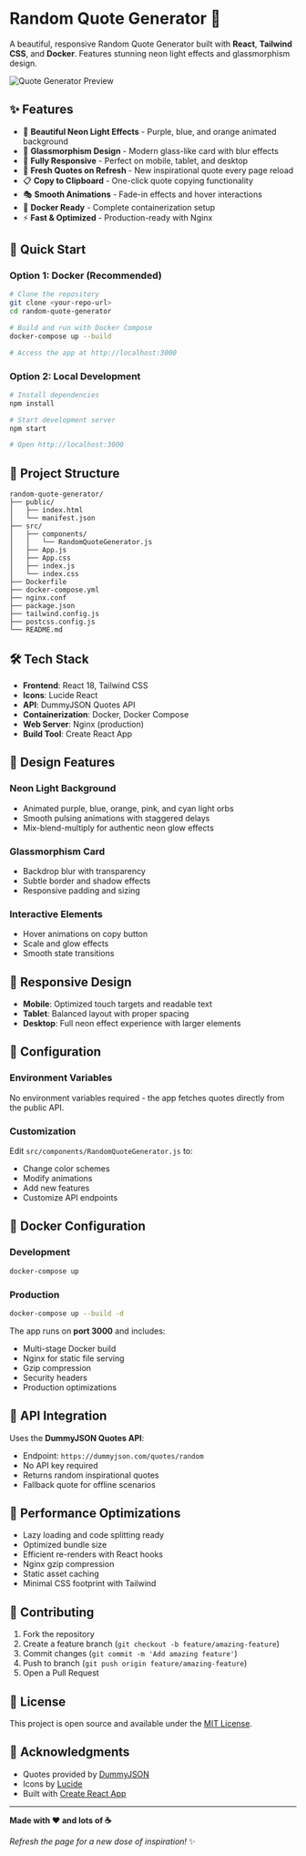 # Random Quote Generator 🌟

A beautiful, responsive Random Quote Generator built with **React**, **Tailwind CSS**, and **Docker**. Features stunning neon light effects and glassmorphism design.

![Quote Generator Preview](/home/bhavinpathak/Projects/Learning/inspirebox/Screenshot/image.png)

## ✨ Features

- 🎨 **Beautiful Neon Light Effects** - Purple, blue, and orange animated background
- 🔮 **Glassmorphism Design** - Modern glass-like card with blur effects
- 📱 **Fully Responsive** - Perfect on mobile, tablet, and desktop
- 🔄 **Fresh Quotes on Refresh** - New inspirational quote every page reload
- 📋 **Copy to Clipboard** - One-click quote copying functionality
- 🎭 **Smooth Animations** - Fade-in effects and hover interactions
- 🐳 **Docker Ready** - Complete containerization setup
- ⚡ **Fast & Optimized** - Production-ready with Nginx

## 🚀 Quick Start

### Option 1: Docker (Recommended)

```bash
# Clone the repository
git clone <your-repo-url>
cd random-quote-generator

# Build and run with Docker Compose
docker-compose up --build

# Access the app at http://localhost:3000
```

### Option 2: Local Development

```bash
# Install dependencies
npm install

# Start development server
npm start

# Open http://localhost:3000
```

## 📁 Project Structure

```
random-quote-generator/
├── public/
│   ├── index.html
│   └── manifest.json
├── src/
│   ├── components/
│   │   └── RandomQuoteGenerator.js
│   ├── App.js
│   ├── App.css
│   ├── index.js
│   └── index.css
├── Dockerfile
├── docker-compose.yml
├── nginx.conf
├── package.json
├── tailwind.config.js
├── postcss.config.js
└── README.md
```

## 🛠️ Tech Stack

- **Frontend**: React 18, Tailwind CSS
- **Icons**: Lucide React
- **API**: DummyJSON Quotes API
- **Containerization**: Docker, Docker Compose
- **Web Server**: Nginx (production)
- **Build Tool**: Create React App

## 🎨 Design Features

### Neon Light Background

- Animated purple, blue, orange, pink, and cyan light orbs
- Smooth pulsing animations with staggered delays
- Mix-blend-multiply for authentic neon glow effects

### Glassmorphism Card

- Backdrop blur with transparency
- Subtle border and shadow effects
- Responsive padding and sizing

### Interactive Elements

- Hover animations on copy button
- Scale and glow effects
- Smooth state transitions

## 📱 Responsive Design

- **Mobile**: Optimized touch targets and readable text
- **Tablet**: Balanced layout with proper spacing
- **Desktop**: Full neon effect experience with larger elements

## 🔧 Configuration

### Environment Variables

No environment variables required - the app fetches quotes directly from the public API.

### Customization

Edit `src/components/RandomQuoteGenerator.js` to:

- Change color schemes
- Modify animations
- Add new features
- Customize API endpoints

## 🐳 Docker Configuration

### Development

```bash
docker-compose up
```

### Production

```bash
docker-compose up --build -d
```

The app runs on **port 3000** and includes:

- Multi-stage Docker build
- Nginx for static file serving
- Gzip compression
- Security headers
- Production optimizations

## 🔄 API Integration

Uses the **DummyJSON Quotes API**:

- Endpoint: `https://dummyjson.com/quotes/random`
- No API key required
- Returns random inspirational quotes
- Fallback quote for offline scenarios

## 🎯 Performance Optimizations

- Lazy loading and code splitting ready
- Optimized bundle size
- Efficient re-renders with React hooks
- Nginx gzip compression
- Static asset caching
- Minimal CSS footprint with Tailwind

## 🤝 Contributing

1. Fork the repository
2. Create a feature branch (`git checkout -b feature/amazing-feature`)
3. Commit changes (`git commit -m 'Add amazing feature'`)
4. Push to branch (`git push origin feature/amazing-feature`)
5. Open a Pull Request

## 📝 License

This project is open source and available under the [MIT License](LICENSE).

## 🙏 Acknowledgments

- Quotes provided by [DummyJSON](https://dummyjson.com/)
- Icons by [Lucide](https://lucide.dev/)
- Built with [Create React App](https://create-react-app.dev/)

---

**Made with ❤️ and lots of ☕**

_Refresh the page for a new dose of inspiration!_ ✨
